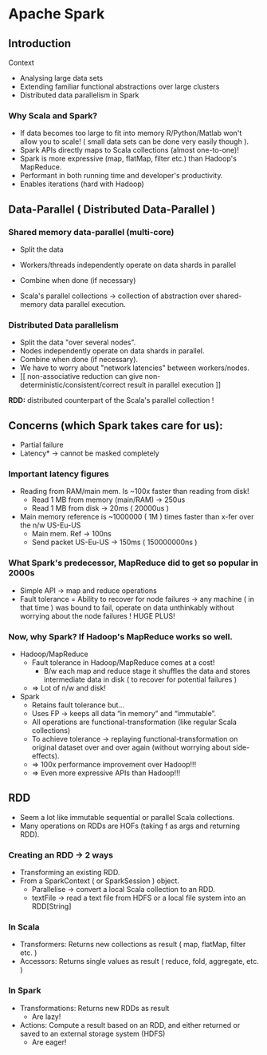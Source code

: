 # Apache Spark

## Introduction

Context

- Analysing large data sets
- Extending familiar functional abstractions over large clusters
- Distributed data parallelism in Spark

### Why Scala and Spark?

- If data becomes too large to fit into memory R/Python/Matlab won't allow you to scale! ( small data sets can be done very easily though ).
- Spark APIs directly maps to Scala collections (almost one-to-one)!
- Spark is more expressive (map, flatMap, filter etc.) than Hadoop's MapReduce.
- Performant in both running time and developer's productivity.
- Enables iterations (hard with Hadoop)

## Data-Parallel ( Distributed Data-Parallel )

### Shared memory data-parallel (multi-core)

- Split the data
- Workers/threads independently operate on data shards in parallel
- Combine when done (if necessary)

- Scala's parallel collections -> collection of abstraction over shared-memory data parallel execution.

### Distributed Data parallelism

- Split the data "over several nodes".
- Nodes independently operate on data shards in parallel.
- Combine when done (if necessary).
- We have to worry about "network latencies" between workers/nodes.
- [[ non-associative reduction can give non-deterministic/consistent/correct result in parallel execution ]]

__RDD:__ distributed counterpart of the Scala's parallel collection !

## Concerns (which Spark takes care for us):

- Partial failure
- Latency* -> cannot be masked completely

### Important latency figures

- Reading from RAM/main mem. Is ~100x faster than reading from disk!
  - Read 1 MB from memory (main/RAM) -> 250us
  - Read 1 MB from disk -> 20ms ( 20000us )
- Main memory reference is ~1000000 ( 1M ) times faster than x-fer over the n/w US-Eu-US
  - Main mem. Ref -> 100ns
  - Send packet US-Eu-US -> 150ms ( 150000000ns )

### What Spark's predecessor, MapReduce did to get so popular in 2000s

- Simple API -> map and reduce operations
- Fault tolerance  = Ability to recover for node failures -> any machine ( in that time )  was bound to fail, operate on data unthinkably without worrying about the node failures ! HUGE PLUS!

### Now, why Spark? If Hadoop's MapReduce works so well.

- Hadoop/MapReduce
  - Fault tolerance in Hadoop/MapReduce comes at a cost!
    - B/w each map and reduce stage it shuffles the data and stores intermediate data in disk ( to recover for potential failures )
  - => Lot of n/w and disk!
- Spark
  - Retains fault tolerance but…
  - Uses FP -> keeps all data “in memory” and “immutable”.
  - All operations are functional-transformation (like regular Scala collections)
  - To achieve tolerance -> replaying functional-transformation on original dataset over and over again (without worrying about side-effects).
  - => 100x performance improvement over Hadoop!!!
  - => Even more expressive APIs than Hadoop!!!

## RDD

- Seem a lot like immutable sequential or parallel Scala collections.
- Many operations on RDDs are HOFs (taking f as args and returning RDD).

### Creating an RDD -> 2 ways

- Transforming an existing RDD.
- From a SparkContext ( or SparkSession ) object.
  - Parallelise -> convert a local Scala collection to an RDD.
  - textFile -> read a text file from HDFS or a local file system into an RDD[String]

### In Scala

- Transformers: Returns new collections as result ( map, flatMap, filter etc. )
- Accessors: Returns single values as result ( reduce, fold, aggregate, etc. )

### In Spark

- Transformations: Returns new RDDs as result
  - Are lazy!
- Actions: Compute a result based on an RDD, and either returned or saved to an external storage system (HDFS)
  - Are eager!
